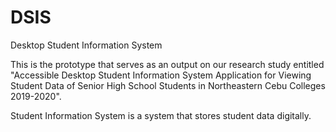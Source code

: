 # DSIS
Desktop Student Information System

This is the prototype that serves as an output on our research study entitled "Accessible Desktop Student Information System Application for Viewing Student Data of Senior High School Students in Northeastern Cebu Colleges 2019-2020".

Student Information System is a system that stores student data digitally. 

